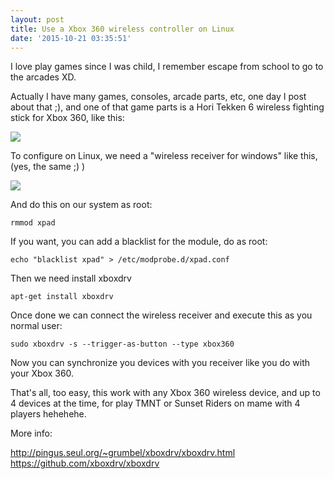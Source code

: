 ```yaml
---
layout: post
title: Use a Xbox 360 wireless controller on Linux
date: '2015-10-21 03:35:51'
---
```


I love play games since I was child, I remember escape from school to go to the arcades XD.

Actually I have many games, consoles, arcade parts, etc, one day I post about that ;), and one of that game parts is a Hori Tekken 6 wireless fighting stick for Xbox 360, like this:

![](http://ecx.images-amazon.com/images/I/41DjUNDmKHL._SX425_.jpg)

To configure on Linux, we need a "wireless receiver for windows" like this, (yes, the same ;) )

![](http://i.ebayimg.com/00/s/MjU0WDMwMA==/z/vpwAAOSw6EhUNbza/$_35.JPG)

And do this on our system as root:

```language-bash
rmmod xpad
```
If you want, you can add a blacklist for the module, do as root:

```language-bash
echo "blacklist xpad" > /etc/modprobe.d/xpad.conf
```

Then we need install xboxdrv

```language-bash
apt-get install xboxdrv
```

Once done we can connect the wireless receiver and execute this as you normal user:

```language-bash
sudo xboxdrv -s --trigger-as-button --type xbox360
```

Now you can synchronize you devices with you receiver like you do with your Xbox 360.

That's all, too easy, this work with any Xbox 360 wireless device, and up to 4 devices at the time, for play TMNT or Sunset Riders on mame with 4 players hehehehe.

More info:

http://pingus.seul.org/~grumbel/xboxdrv/xboxdrv.html
https://github.com/xboxdrv/xboxdrv
